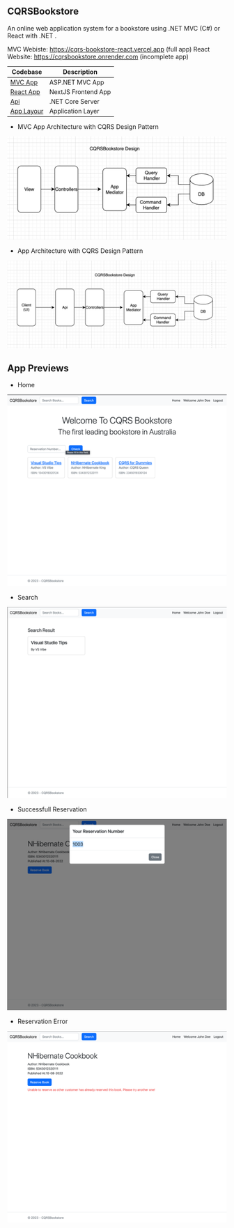 ## CQRSBookstore

An online web application system for a bookstore using .NET MVC (C#) or React with .NET .

MVC Webiste: https://cqrs-bookstore-react.vercel.app (full app)
React Website: https://cqrsbookstore.onrender.com (incomplete app)

| Codebase                                                                              | Description         |
| ------------------------------------------------------------------------------------- | ------------------- |
| [MVC App](https://github.com/kkaung/CQRSBookstore/tree/main/CQRSBookstore.UI/MVC)     | ASP.NET MVC App     |
| [React App](https://github.com/kkaung/CQRSBookstore/tree/main/CQRSBookstore.UI/React) | NextJS Frontend App |
| [Api](https://github.com/kkaung/CQRSBookstore/tree/main/CQRSBookstore.Api)            | .NET Core Server    |
| [App Layour](https://github.com/kkaung/CQRSBookstore/tree/main/CQRSBookstore.App)     | Application Layer  |

-   MVC App Architecture with CQRS Design Pattern

![Design](./Docs/images/MVCPattern.png)

-   App Architecture with CQRS Design Pattern

![Design](./Docs/images/design.png)

## App Previews

-   Home

![Home](./Docs/images/home.png)

-   Search

![Search](./Docs/images/search.png)

-   Successfull Reservation

![Search](./Docs/images/reservationSuccess.png)

-   Reservation Error

![Search](./Docs/images/reservationError.png)
